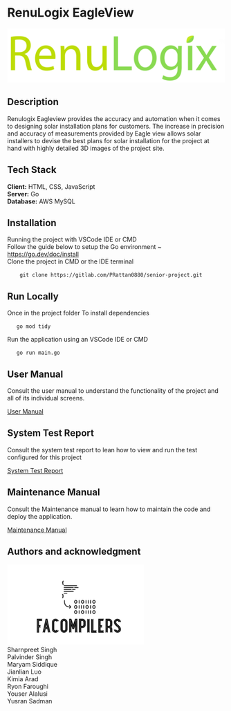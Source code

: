# RenuLogix EagleView
![Alt Text](Pics/RenuLogix-Logo.png)


## Description
Renulogix Eagleview provides the accuracy and automation when it comes to designing solar installation plans for customers. The increase in precision and accuracy of measurements provided by Eagle view allows solar installers to devise the best plans for solar installation for the project at hand with highly detailed 3D images of the project site. <br>


## Tech Stack
**Client:** HTML, CSS, JavaScript <br>
**Server:** Go<br>
**Database:** AWS MySQL<br>

## Installation
Running the project with VSCode IDE or CMD <br>
Follow the guide below to setup the Go environment ~ https://go.dev/doc/install<br>
Clone the project in CMD or the IDE terminal <br>

``` 
    git clone https://gitlab.com/PRattan0880/senior-project.git 
```

## Run Locally
Once in the project folder
To install dependencies

``` 
   go mod tidy 
```
Run the application using an VSCode IDE or CMD

``` 
   go run main.go 
```

## User Manual
Consult the user manual to understand the functionality of the project and all of its individual screens.

[User Manual](https://drive.google.com/file/d/1zJD6azMuKUhTeXDQHNTJF73oUddA_nua/view?usp=sharing)

## System Test Report
Consult the system test report to lean how to view and run the test configured for this project

[System Test Report](https://drive.google.com/file/d/1L9kXmdEbrxuUT1sUHb2mFNsio-fWvIZr/view?usp=sharing)

## Maintenance Manual
Consult the Maintenance manual to learn how to maintain the code and deploy the application.

[Maintenance Manual](https://drive.google.com/file/d/1VEIpsT4aOiqL1Pa5Gh8bFx78gKXHqjSv/view?usp=sharing)

## Authors and acknowledgment
![Alt Text](Pics/FaCompilersLogo.png)<br>
Sharnpreet Singh<br>
Palvinder Singh<br>
Maryam Siddique<br>
Jianlian Luo<br>
Kimia Arad<br>
Ryon Faroughi<br>
Youser Alalusi<br>
Yusran Sadman<br>


